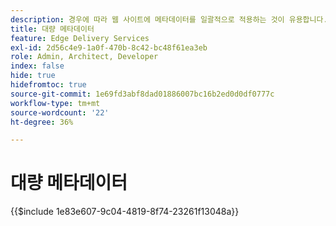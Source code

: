 ```yaml
---
description: 경우에 따라 웹 사이트에 메타데이터를 일괄적으로 적용하는 것이 유용합니다. 일반적인 사용 사례는 다음과 같습니다.
title: 대량 메타데이터
feature: Edge Delivery Services
exl-id: 2d56c4e9-1a0f-470b-8c42-bc48f61ea3eb
role: Admin, Architect, Developer
index: false
hide: true
hidefromtoc: true
source-git-commit: 1e69fd3abf8dad01886007bc16b2ed0d0df0777c
workflow-type: tm+mt
source-wordcount: '22'
ht-degree: 36%

---
```


# 대량 메타데이터

{{$include 1e83e607-9c04-4819-8f74-23261f13048a}}

